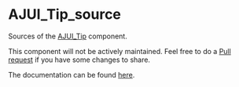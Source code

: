 # AJUI_Tip_source

Sources of the [AJUI_Tip](https://github.com/AJARProject/AJUI_Tip) component.

This component will not be actively maintained. Feel free to do a [Pull request](https://github.com/AJARProject/AJUI_Tip_source/pulls) if you have some changes to share.

The documentation can be found [here](https://github.com/AJARProject/AJUI_Tip/wiki).
